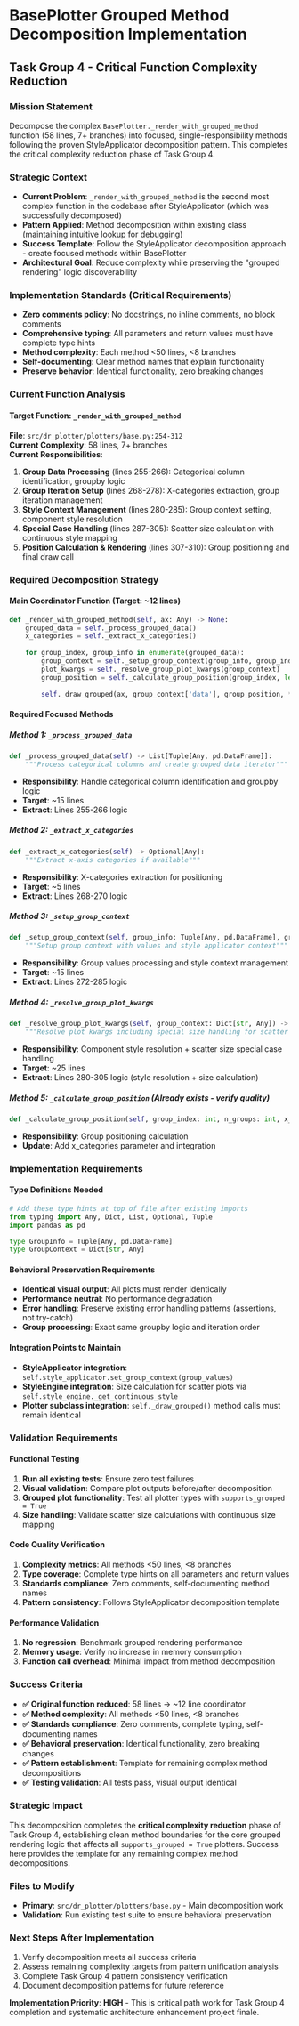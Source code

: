 # BasePlotter Grouped Method Decomposition Implementation
## Task Group 4 - Critical Function Complexity Reduction

### Mission Statement
Decompose the complex `BasePlotter._render_with_grouped_method` function (58 lines, 7+ branches) into focused, single-responsibility methods following the proven StyleApplicator decomposition pattern. This completes the critical complexity reduction phase of Task Group 4.

### Strategic Context
- **Current Problem**: `_render_with_grouped_method` is the second most complex function in the codebase after StyleApplicator (which was successfully decomposed)
- **Pattern Applied**: Method decomposition within existing class (maintaining intuitive lookup for debugging)
- **Success Template**: Follow the StyleApplicator decomposition approach - create focused methods within BasePlotter
- **Architectural Goal**: Reduce complexity while preserving the "grouped rendering" logic discoverability

### Implementation Standards (Critical Requirements)
- **Zero comments policy**: No docstrings, no inline comments, no block comments
- **Comprehensive typing**: All parameters and return values must have complete type hints
- **Method complexity**: Each method <50 lines, <8 branches
- **Self-documenting**: Clear method names that explain functionality
- **Preserve behavior**: Identical functionality, zero breaking changes

### Current Function Analysis

#### **Target Function: `_render_with_grouped_method`**
**File**: `src/dr_plotter/plotters/base.py:254-312`  
**Current Complexity**: 58 lines, 7+ branches  
**Current Responsibilities**:
1. **Group Data Processing** (lines 255-266): Categorical column identification, groupby logic
2. **Group Iteration Setup** (lines 268-278): X-categories extraction, group iteration management  
3. **Style Context Management** (lines 280-285): Group context setting, component style resolution
4. **Special Case Handling** (lines 287-305): Scatter size calculation with continuous style mapping
5. **Position Calculation & Rendering** (lines 307-310): Group positioning and final draw call

### Required Decomposition Strategy

#### **Main Coordinator Function** (Target: ~12 lines)
```python
def _render_with_grouped_method(self, ax: Any) -> None:
    grouped_data = self._process_grouped_data()
    x_categories = self._extract_x_categories()
    
    for group_index, group_info in enumerate(grouped_data):
        group_context = self._setup_group_context(group_info, group_index, len(grouped_data))
        plot_kwargs = self._resolve_group_plot_kwargs(group_context)
        group_position = self._calculate_group_position(group_index, len(grouped_data), x_categories)
        
        self._draw_grouped(ax, group_context['data'], group_position, **plot_kwargs)
```

#### **Required Focused Methods**

##### **Method 1: `_process_grouped_data`** 
```python
def _process_grouped_data(self) -> List[Tuple[Any, pd.DataFrame]]:
    """Process categorical columns and create grouped data iterator"""
```
- **Responsibility**: Handle categorical column identification and groupby logic
- **Target**: ~15 lines
- **Extract**: Lines 255-266 logic

##### **Method 2: `_extract_x_categories`**
```python
def _extract_x_categories(self) -> Optional[Any]:
    """Extract x-axis categories if available"""
```
- **Responsibility**: X-categories extraction for positioning
- **Target**: ~5 lines  
- **Extract**: Lines 268-270 logic

##### **Method 3: `_setup_group_context`**
```python
def _setup_group_context(self, group_info: Tuple[Any, pd.DataFrame], group_index: int, n_groups: int) -> Dict[str, Any]:
    """Setup group context with values and style applicator context"""
```
- **Responsibility**: Group values processing and style context management
- **Target**: ~15 lines
- **Extract**: Lines 272-285 logic

##### **Method 4: `_resolve_group_plot_kwargs`**
```python
def _resolve_group_plot_kwargs(self, group_context: Dict[str, Any]) -> Dict[str, Any]:
    """Resolve plot kwargs including special size handling for scatter plots"""
```
- **Responsibility**: Component style resolution + scatter size special case handling
- **Target**: ~25 lines
- **Extract**: Lines 280-305 logic (style resolution + size calculation)

##### **Method 5: `_calculate_group_position`** (Already exists - verify quality)
```python
def _calculate_group_position(self, group_index: int, n_groups: int, x_categories: Optional[Any] = None) -> Dict[str, Any]:
```
- **Responsibility**: Group positioning calculation
- **Update**: Add x_categories parameter and integration

### Implementation Requirements

#### **Type Definitions Needed**
```python
# Add these type hints at top of file after existing imports
from typing import Any, Dict, List, Optional, Tuple
import pandas as pd

type GroupInfo = Tuple[Any, pd.DataFrame]
type GroupContext = Dict[str, Any]
```

#### **Behavioral Preservation Requirements**
- **Identical visual output**: All plots must render identically
- **Performance neutral**: No performance degradation
- **Error handling**: Preserve existing error handling patterns (assertions, not try-catch)
- **Group processing**: Exact same groupby logic and iteration order

#### **Integration Points to Maintain**
- **StyleApplicator integration**: `self.style_applicator.set_group_context(group_values)`
- **StyleEngine integration**: Size calculation for scatter plots via `self.style_engine._get_continuous_style`
- **Plotter subclass integration**: `self._draw_grouped()` method calls must remain identical

### Validation Requirements

#### **Functional Testing**
1. **Run all existing tests**: Ensure zero test failures
2. **Visual validation**: Compare plot outputs before/after decomposition
3. **Grouped plot functionality**: Test all plotter types with `supports_grouped = True`
4. **Size handling**: Validate scatter size calculations with continuous size mapping

#### **Code Quality Verification**
1. **Complexity metrics**: All methods <50 lines, <8 branches
2. **Type coverage**: Complete type hints on all parameters and return values  
3. **Standards compliance**: Zero comments, self-documenting method names
4. **Pattern consistency**: Follows StyleApplicator decomposition template

#### **Performance Validation**
1. **No regression**: Benchmark grouped rendering performance
2. **Memory usage**: Verify no increase in memory consumption
3. **Function call overhead**: Minimal impact from method decomposition

### Success Criteria
- **✅ Original function reduced**: 58 lines → ~12 line coordinator
- **✅ Method complexity**: All methods <50 lines, <8 branches  
- **✅ Standards compliance**: Zero comments, complete typing, self-documenting names
- **✅ Behavioral preservation**: Identical functionality, zero breaking changes
- **✅ Pattern establishment**: Template for remaining complex method decompositions
- **✅ Testing validation**: All tests pass, visual output identical

### Strategic Impact
This decomposition completes the **critical complexity reduction** phase of Task Group 4, establishing clean method boundaries for the core grouped rendering logic that affects all `supports_grouped = True` plotters. Success here provides the template for any remaining complex method decompositions.

### Files to Modify
- **Primary**: `src/dr_plotter/plotters/base.py` - Main decomposition work
- **Validation**: Run existing test suite to ensure behavioral preservation

### Next Steps After Implementation
1. Verify decomposition meets all success criteria
2. Assess remaining complexity targets from pattern unification analysis
3. Complete Task Group 4 pattern consistency verification
4. Document decomposition patterns for future reference

**Implementation Priority**: **HIGH** - This is critical path work for Task Group 4 completion and systematic architecture enhancement project finale.